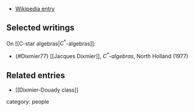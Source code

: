 
* [Wikipedia entry](http://en.wikipedia.org/wiki/Jacques_Dixmier)

## Selected writings

On [[C-star algebras|$C^\ast$-algebras]]:

* {#Dixmier77} [[Jacques Dixmier]], *$C^\ast$-algebras*, North Holland (1977)


## Related entries 

* [[Dixmier-Douady class]]

category: people